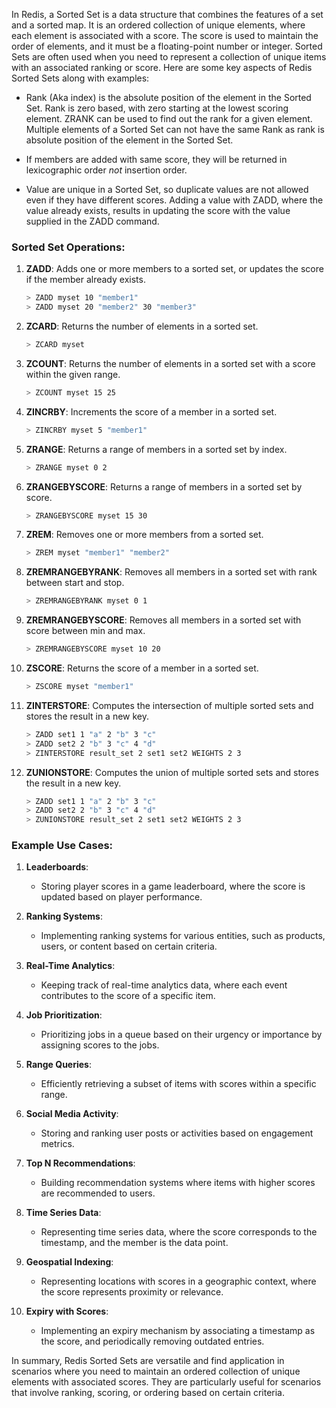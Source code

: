 In Redis, a Sorted Set is a data structure that combines the features of a set and a sorted map. It is an ordered collection of unique elements, where each element is associated with a score. The score is used to maintain the order of elements, and it must be a floating-point number or integer. Sorted Sets are often used when you need to represent a collection of unique items with an associated ranking or score. Here are some key aspects of Redis Sorted Sets along with examples:

* Rank (Aka index) is the absolute position of the element in the Sorted Set. Rank is zero based, with zero starting at the lowest scoring element. ZRANK can be used to find out the rank for a given element. Multiple elements of a Sorted Set can not have the same Rank as rank is absolute position of the element in the Sorted Set. 

* If members are added with same score, they will be returned in lexicographic order *not* insertion order.

* Value are unique in a Sorted Set, so duplicate values are not allowed even if they have different scores. Adding a value with ZADD, where the value already exists, results in updating the score with the value supplied in the ZADD command.

### Sorted Set Operations:

1. **ZADD**: Adds one or more members to a sorted set, or updates the score if the member already exists.

    ```bash
    > ZADD myset 10 "member1"
    > ZADD myset 20 "member2" 30 "member3"
    ```

2. **ZCARD**: Returns the number of elements in a sorted set.

    ```bash
    > ZCARD myset
    ```

3. **ZCOUNT**: Returns the number of elements in a sorted set with a score within the given range.

    ```bash
    > ZCOUNT myset 15 25
    ```

4. **ZINCRBY**: Increments the score of a member in a sorted set.

    ```bash
    > ZINCRBY myset 5 "member1"
    ```

5. **ZRANGE**: Returns a range of members in a sorted set by index.

    ```bash
    > ZRANGE myset 0 2
    ```

6. **ZRANGEBYSCORE**: Returns a range of members in a sorted set by score.

    ```bash
    > ZRANGEBYSCORE myset 15 30
    ```

7. **ZREM**: Removes one or more members from a sorted set.

    ```bash
    > ZREM myset "member1" "member2"
    ```

8. **ZREMRANGEBYRANK**: Removes all members in a sorted set with rank between start and stop.

    ```bash
    > ZREMRANGEBYRANK myset 0 1
    ```

9. **ZREMRANGEBYSCORE**: Removes all members in a sorted set with score between min and max.

    ```bash
    > ZREMRANGEBYSCORE myset 10 20
    ```

10. **ZSCORE**: Returns the score of a member in a sorted set.

    ```bash
    > ZSCORE myset "member1"
    ```

11. **ZINTERSTORE**: Computes the intersection of multiple sorted sets and stores the result in a new key.

    ```bash
    > ZADD set1 1 "a" 2 "b" 3 "c"
    > ZADD set2 2 "b" 3 "c" 4 "d"
    > ZINTERSTORE result_set 2 set1 set2 WEIGHTS 2 3
    ```

12. **ZUNIONSTORE**: Computes the union of multiple sorted sets and stores the result in a new key.

    ```bash
    > ZADD set1 1 "a" 2 "b" 3 "c"
    > ZADD set2 2 "b" 3 "c" 4 "d"
    > ZUNIONSTORE result_set 2 set1 set2 WEIGHTS 2 3
    ```

### Example Use Cases:

1. **Leaderboards**:
   - Storing player scores in a game leaderboard, where the score is updated based on player performance.

2. **Ranking Systems**:
   - Implementing ranking systems for various entities, such as products, users, or content based on certain criteria.

3. **Real-Time Analytics**:
   - Keeping track of real-time analytics data, where each event contributes to the score of a specific item.

4. **Job Prioritization**:
   - Prioritizing jobs in a queue based on their urgency or importance by assigning scores to the jobs.

5. **Range Queries**:
   - Efficiently retrieving a subset of items with scores within a specific range.

6. **Social Media Activity**:
   - Storing and ranking user posts or activities based on engagement metrics.

7. **Top N Recommendations**:
   - Building recommendation systems where items with higher scores are recommended to users.

8. **Time Series Data**:
   - Representing time series data, where the score corresponds to the timestamp, and the member is the data point.

9. **Geospatial Indexing**:
   - Representing locations with scores in a geographic context, where the score represents proximity or relevance.

10. **Expiry with Scores**:
    - Implementing an expiry mechanism by associating a timestamp as the score, and periodically removing outdated entries.

In summary, Redis Sorted Sets are versatile and find application in scenarios where you need to maintain an ordered collection of unique elements with associated scores. They are particularly useful for scenarios that involve ranking, scoring, or ordering based on certain criteria.
